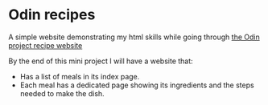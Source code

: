# Odin recipes

A simple website demonstrating my html skills while going through
[the Odin project recipe website](https://www.theodinproject.com/lessons/foundations-recipes)

By the end of this mini project I will have a website that:

- Has a list of meals in its index page.
- Each meal has a dedicated page showing its ingredients and the steps needed to make the dish.
